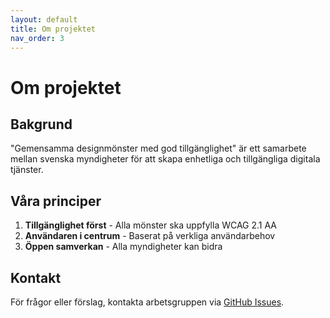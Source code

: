 ```yaml
---
layout: default
title: Om projektet
nav_order: 3
---
```


# Om projektet

## Bakgrund

"Gemensamma designmönster med god tillgänglighet" är ett samarbete mellan svenska myndigheter för att skapa enhetliga och tillgängliga digitala tjänster.

## Våra principer

1. **Tillgänglighet först** - Alla mönster ska uppfylla WCAG 2.1 AA
2. **Användaren i centrum** - Baserat på verkliga användarbehov
3. **Öppen samverkan** - Alla myndigheter kan bidra

## Kontakt

För frågor eller förslag, kontakta arbetsgruppen via [GitHub Issues](https://github.com/pattespatte/design-patterns-demo/issues).